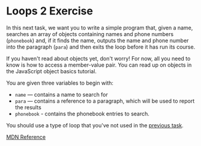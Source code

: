 # Loops 2 Exercise

In this next task, we want you to write a simple program that, given a name, searches an array of objects containing names and phone numbers (`phonebook`) and, if it finds the name, outputs the name and phone number into the paragraph (`para`) and then exits the loop before it has run its course.

If you haven't read about objects yet, don't worry! For now, all you need to know is how to access a member-value pair. You can read up on objects in the JavaScript object basics tutorial.

You are given three variables to begin with:
- `name` — contains a name to search for
- `para` — contains a reference to a paragraph, which will be used to report the results
- `phonebook` - contains the phonebook entries to search.

You should use a type of loop that you've not used in the [previous task](https://developer.mozilla.org/en-US/docs/Learn/JavaScript/Building_blocks/Test_your_skills:_Loops#loops_1). 

[MDN Reference](https://developer.mozilla.org/en-US/docs/Learn/JavaScript/Building_blocks/Test_your_skills:_Loops#loops_2)